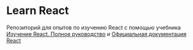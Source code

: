 # Learn React

Репозиторий для опытов по изучению React с помощью учебника [Изучение React. Полное руководство](https://learn-reactjs.ru/) 
и [Официальная документация React](https://reactjs.org/docs/)